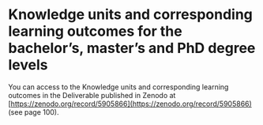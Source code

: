 # Knowledge units and corresponding learning outcomes for the bachelor’s, master’s and PhD degree levels

You can access to the Knowledge units and corresponding learning outcomes in the Deliverable published in Zenodo at [https://zenodo.org/record/5905866](https://zenodo.org/record/5905866) (see page 100).
